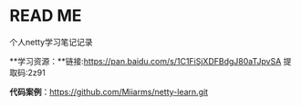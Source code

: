 # READ ME

个人netty学习笔记记录

**学习资源：**链接:https://pan.baidu.com/s/1C1FiSjXDFBdgJ80aTJpvSA 提取码:2z91

**代码案例**：https://github.com/Miiarms/netty-learn.git
